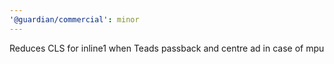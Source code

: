 ```yaml
---
'@guardian/commercial': minor
---
```


Reduces CLS for inline1 when Teads passback and centre ad in case of mpu
